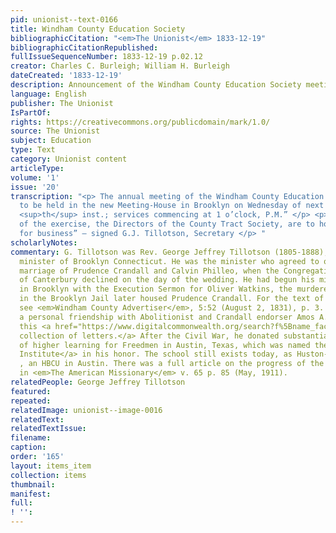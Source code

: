 ```yaml
---
pid: unionist--text-0166
title: Windham County Education Society
bibliographicCitation: "<em>The Unionist</em> 1833-12-19"
bibliographicCitationRepublished: 
fullIssueSequenceNumber: 1833-12-19 p.02.12
creator: Charles C. Burleigh; William H. Burleigh
dateCreated: '1833-12-19'
description: Announcement of the Windham County Education Society meeting
language: English
publisher: The Unionist
IsPartOf: 
rights: https://creativecommons.org/publicdomain/mark/1.0/
source: The Unionist
subject: Education
type: Text
category: Unionist content
articleType: 
volume: '1'
issue: '20'
transcription: "<p> The annual meeting of the Windham County Education Society is
  to be held in the new Meeting-House in Brooklyn on Wednesday of next week, the 25
  <sup>th</sup> inst.; services commencing at 1 o’clock, P.M.” </p> <p> At the close
  of the exercise, the Directors of the County Tract Society, are to hold a meeting
  for business” – signed G.J. Tillotson, Secretary </p> "
scholarlyNotes: 
commentary: G. Tillotson was Rev. George Jeffrey Tillotson (1805-1888), Congregational
  minister of Brooklyn Connecticut. He was the minister who agreed to officiate the
  marriage of Prudence Crandall and Calvin Philleo, when the Congregational minister
  of Canterbury declined on the day of the wedding. He had begun his ministerial career
  in Brooklyn with the Execution Sermon for Oliver Watkins, the murderer whose cell
  in the Brooklyn Jail later housed Prudence Crandall. For the text of that sermon,
  see <em>Windham County Advertiser</em>, 5:52 (August 2, 1831), p. 3. Tillotson had
  a personal friendship with Abolitionist and Crandall endorser Amos A. Phelps; see
  this <a href="https://www.digitalcommonwealth.org/search?f%5Bname_facet_ssim%5D%5B%5D=Tillotson%2C+George+Jeffrey%2C+1805-1888">digitized
  collection of letters.</a> After the Civil War, he donated substantially to an institution
  of higher learning for Freedmen in Austin, Texas, which was named the <a href="https://www.pvamu.edu/tiphc/wp-content/uploads/sites/107/GeorgeTillotson.pdf">Tillotson
  Institute</a> in his honor. The school still exists today, as Huston-Tillotson University
  , an HBCU in Austin. There was a full article on the progress of the Tillotson Institute
  in <em>The American Missionary</em> v. 65 p. 85 (May, 1911).
relatedPeople: George Jeffrey Tillotson
featured: 
repeated: 
relatedImage: unionist--image-0016
relatedText: 
relatedTextIssue: 
filename: 
caption: 
order: '165'
layout: items_item
collection: items
thumbnail: 
manifest: 
full: 
! '': 
---
```

